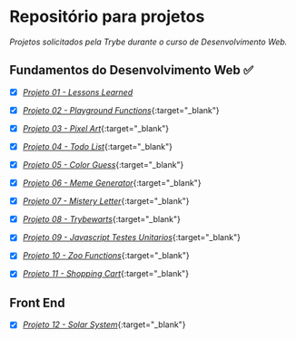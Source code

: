 # Repositório para projetos

*Projetos solicitados pela Trybe durante o curso de Desenvolvimento Web.*


## Fundamentos do Desenvolvimento Web :white_check_mark:

- [x] _[Projeto 01 - Lessons Learned](https://leandrochs.github.io/trybe-projetos/01-fundamentos-do-desenvolvimento-web/projeto01-lessons-learned/index.html)_
- [x] _[Projeto 02 - Playground Functions](https://leandrochs.github.io/trybe-projetos/01-fundamentos-do-desenvolvimento-web/projeto02-playground-functions)_{:target="_blank"}

- [x] _[Projeto 03 - Pixel Art](https://leandrochs.github.io/trybe-projetos/01-fundamentos-do-desenvolvimento-web/projeto03-pixel-art/index.html)_{:target="_blank"}

- [x] _[Projeto 04 - Todo List](https://leandrochs.github.io/trybe-projetos/01-fundamentos-do-desenvolvimento-web/projeto04-todo-list/index.html)_{:target="_blank"}

- [x] _[Projeto 05 - Color Guess](https://leandrochs.github.io/trybe-projetos/01-fundamentos-do-desenvolvimento-web/projeto05-color-guess/index.html)_{:target="_blank"}

- [x] _[Projeto 06 - Meme Generator](https://leandrochs.github.io/trybe-projetos/01-fundamentos-do-desenvolvimento-web/projeto06-meme-generator/index.html)_{:target="_blank"}

- [x] _[Projeto 07 - Mistery Letter](https://leandrochs.github.io/trybe-projetos/01-fundamentos-do-desenvolvimento-web/projeto07-mistery-letter/index.html)_{:target="_blank"}

- [x] _[Projeto 08 - Trybewarts](https://leandrochs.github.io/trybe-projetos/01-fundamentos-do-desenvolvimento-web/projeto08-trybewarts/index.html)_{:target="_blank"}

- [x] _[Projeto 09 - Javascript Testes Unitarios](https://leandrochs.github.io/trybe-projetos/01-fundamentos-do-desenvolvimento-web/projeto09-javascript-testes-unitarios)_{:target="_blank"}

- [x] _[Projeto 10 - Zoo Functions](https://leandrochs.github.io/trybe-projetos/01-fundamentos-do-desenvolvimento-web/projeto10-zoo-functions)_{:target="_blank"}

- [x] _[Projeto 11 - Shopping Cart](https://leandrochs.github.io/trybe-projetos/01-fundamentos-do-desenvolvimento-web/projeto11-project-shopping-cart/index.html)_{:target="_blank"}



## Front End


- [x] _[Projeto 12 - Solar System](https://leandrochs.github.io/trybe-projetos/02-front-end/projeto12-solar-system)_{:target="_blank"}

